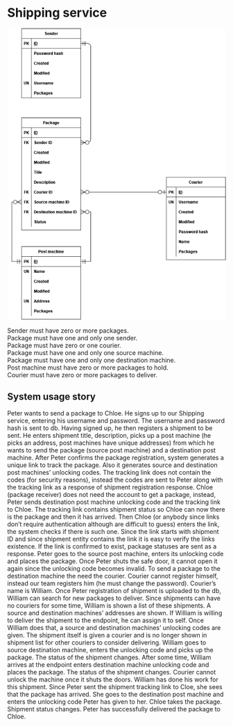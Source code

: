 # Shipping service
<img src="databaseDiagram.drawio.png">

Sender must have zero or more packages.<br />
Package must have one and only one sender.<br />
Package must have zero or one courier.<br />
Package must have one and only one source machine.<br />
Package must have one and only one destination machine.<br />
Post machine must have zero or more packages to hold.<br />
Courier must have zero or more packages to deliver.<br />

## System usage story
Peter wants to send a package to Chloe. He signs up to our Shipping service, entering his username and password. The username and password hash is sent to db.
Having signed up, he then registers a shipment to be sent. He enters shipment title, description, picks up a post machine (he picks an address, post machines have unique addresses) from which he wants to send the package (source post machine) and a destination post machine.
After Peter confirms the package registration, system generates a unique link to track the package. Also it generates source and destination post machines’ unlocking codes. The tracking link does not contain the codes (for security reasons), instead the codes are sent to Peter along with the tracking link as a response of shipment registration response. Chloe (package receiver) does not need the account to get a package, instead, Peter sends destination post machine unlocking code and the tracking link to Chloe. The tracking link contains shipment status so Chloe can now there is the package and then it has arrived. Then Chloe (or anybody since links don’t require authentication although are difficult to guess) enters the link, the system checks if there is such one. Since the link starts with shipment ID and since shipment entity contains the link it is easy to verify the links existence. If the link is confirmed to exist, package statuses are sent as a response.
Peter goes to the source post machine, enters its unlocking code and places the package. Once Peter shuts the safe door, it cannot open it again since the unlocking code becomes invalid.
To send a package to the destination machine the need the courier. Courier cannot register himself, instead our team registers him (he must change the password). Courier’s name is William.
Once Peter registration of shipment is uploaded to the db, William can search for new packages to deliver. Since shipments can have no couriers for some time, William is shown a list of these shipments. A source and destination machines’ addresses are shown. If William is willing to deliver the shipment to the endpoint, he can assign it to self. Once William does that, a source and destination machines’ unlocking codes are given. The shipment itself is given a courier and is no longer shown in shipment list for other couriers to consider delivering. William goes to source destination machine, enters the unlocking code and picks up the package. The status of the shipment changes. After some time, William arrives at the endpoint enters destination machine unlocking code and places the package. The status of the shipment changes. Courier cannot unlock the machine once it shuts the doors. William has done his work for this shipment.
Since Peter sent the shipment tracking link to Cloe, she sees that the package has arrived. She goes to the destination post machine and enters the unlocking code Peter has given to her. Chloe takes the package. Shipment status changes. Peter has successfully delivered the package to Chloe.

